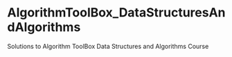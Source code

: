 # AlgorithmToolBox_DataStructuresAndAlgorithms
Solutions to Algorithm ToolBox Data Structures and Algorithms Course
